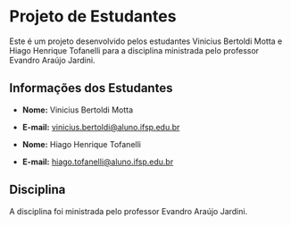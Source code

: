 # Projeto de Estudantes

Este é um projeto desenvolvido pelos estudantes Vinicius Bertoldi Motta e Hiago Henrique Tofanelli para a disciplina ministrada pelo professor Evandro Araújo Jardini.

## Informações dos Estudantes

- **Nome:** Vinicius Bertoldi Motta
- **E-mail:** vinicius.bertoldi@aluno.ifsp.edu.br

- **Nome:** Hiago Henrique Tofanelli
- **E-mail:** hiago.tofanelli@aluno.ifsp.edu.br

## Disciplina

A disciplina foi ministrada pelo professor Evandro Araújo Jardini.
